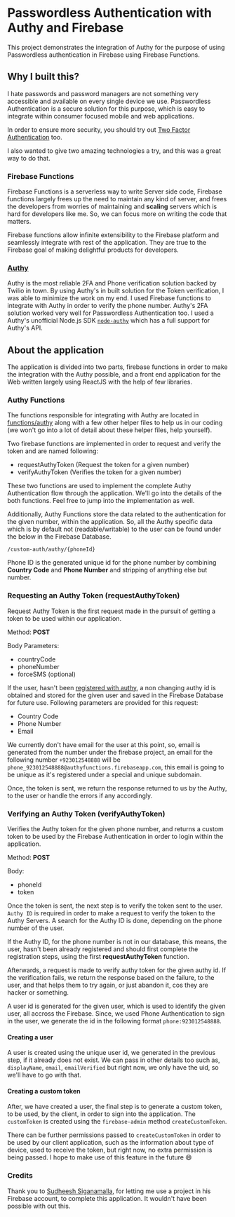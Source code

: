 # Passwordless Authentication with Authy and Firebase

This project demonstrates the integration of Authy for the purpose 
of using Passwordless authentication in Firebase using Firebase Functions.


## Why I built this?

I hate passwords and password managers are not something very accessible and available
on every single device we use. Passwordless Authentication is a secure solution for this purpose, which is easy to integrate within consumer focused mobile and web applications. 

In order to ensure more security, you should try out [Two Factor Authentication](https://www.twilio.com/two-factor-authentication) too.

I also wanted to give two amazing technologies a try, and this was a great way to do that.

### Firebase Functions

Firebase Functions is a serverless way to write Server side code, Firebase functions largely
frees up the need to maintain any kind of server, and frees the developers from worries of 
maintaining and **scaling** servers which is hard for developers like me. So, we can 
focus more on writing the code that matters. 

Firebase functions allow infinite extensibility to the Firebase platform and seamlessly integrate
with rest of the application. They are true to the Firebase goal of making delightful products 
for developers.

### [Authy](https://authy.com)

Authy is the most reliable 2FA and Phone verification solution backed by Twilio in town. 
By using Authy's in built solution for the Token verification, I was able to minimize the work
on my end. I used Firebase functions to integrate with Authy in order to verify the phone number. Authy's 2FA solution worked very well for Passwordless Authentication too. I used a Authy's unofficial Node.js SDK [`node-authy`](https://github.com/evilpacket/node-authy) which has a full support for Authy's API.

## About the application

The application is divided into two parts, firebase functions in order to make the integration with the Authy possible, and a front end application for the Web written largely using ReactJS with the help of few libraries.

### Authy Functions 

The functions responsible for integrating with Authy are located in [functions/authy](functions/authy) along with a few other helper files to help us in our coding (we won't go into a lot of detail about these helper files, help yourself).

Two firebase functions are implemented in order to request and verify the token and are named following:

- requestAuthyToken (Request the token for a given number)
- verifyAuthyToken (Verifies the token for a given number)

These two functions are used to implement the complete Authy Authentication flow through the application. We'll go into the details of the both functions. Feel free to jump into the implementation as well.

Additionally, Authy Functions store the data related to the authentication for the given number,
within the application. So, all the Authy specific data which is by default not (readable/writable) to the user can be found under the below in the Firebase Database.

`/custom-auth/authy/{phoneId}`

Phone ID is the generated unique id for the phone number by combining **Country Code** and **Phone Number** and stripping of anything else but number. 

### Requesting an Authy Token (requestAuthyToken)

Request Authy Token is the first request made in the pursuit of getting a token to be used within our application. 

Method: **POST**

Body Parameters:
  - countryCode
  - phoneNumber
  - forceSMS (optional)

If the user, hasn't been [registered with authy](https://www.twilio.com/docs/api/authy/authy-totp#enabling-two-factor), a non changing authy id is obtained and stored for the given user and saved in the Firebase Database for future use. Following parameters are provided for this request:

- Country Code
- Phone Number
- Email

We currently don't have email for the user at this point, so, email is generated from the number under the firebase project, an email for the following number `+923012548888` will be `phone_923012548888@authyfunctions.firebaseapp.com`, this email is going to be unique as it's registered under a special and unique subdomain. 

Once, the token is sent, we return the response returned to us by the Authy, to the user or handle the errors if any accordingly.

### Verifying an Authy Token (verifyAuthyToken)

Verifies the Authy token for the given phone number, and returns a custom token to be used by the Firebase Authentication in order to login within the application.

Method: **POST**

Body:
 - phoneId
 - token

Once the token is sent, the next step is to verify the token sent to the user. `Authy ID` is required in order to make a request to verify the token to the Authy Servers. A search for the
Authy ID is done, depending on the phone number of the user.

If the Authy ID, for the phone number is not in our database, this means, the user, hasn't been
already registered and should first complete the registration steps, using the first **requestAuthyToken** function.

Afterwards, a request is made to verify authy token for the given authy id. If the verification fails, we return the response based on the failure, to the user, and that helps them to try again, or just abandon it, cos they are hacker or something.

A user id is generated for the given user, which is used to identify the given user, all
accross the Firebase. Since, we used Phone Authentication to sign in the user, we generate the id in the following format `phone:923012548888`.

#### Creating a user

A user is created using the unique user id, we generated in the previous step, if it already does not exist. We can pass in other details too such as, `displayName`, `email`, `emailVerified` but right now, we only have the uid, so we'll have to go with that.

#### Creating a custom token

After, we have created a user, the final step is to generate a custom token, to be used, 
by the client, in order to sign into the application. The `customToken` is created using the `firebase-admin` method `createCustomToken`. 

There can be further permissions passed to `createCustomToken` in order to be used by our client
application, such as the information about type of device, used to receive the token, but right now, no extra permission is being passed. I hope to make use of this feature in the future :smile:

### Credits

Thank you to [Sudheesh Siganamalla](https://github.com/sudheesh001), for letting me use a project in his Firebase account, to complete this application. It wouldn't have been possible with out this.